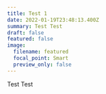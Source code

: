 ```yaml
---
title: Test 1
date: 2022-01-19T23:48:13.400Z
summary: Test Test
draft: false
featured: false
image:
  filename: featured
  focal_point: Smart
  preview_only: false
---
```

Test Test